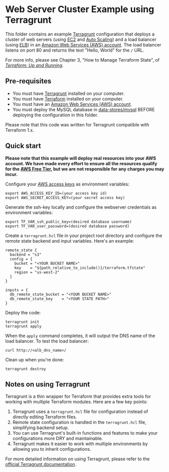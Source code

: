 # Web Server Cluster Example using Terragrunt

This folder contains an example [Terragrunt](https://terragrunt.gruntwork.io/) configuration that deploys a cluster of web servers 
(using [EC2](https://aws.amazon.com/ec2/) and [Auto Scaling](https://aws.amazon.com/autoscaling/)) and a load balancer
(using [ELB](https://aws.amazon.com/elasticloadbalancing/)) in an [Amazon Web Services (AWS) 
account](http://aws.amazon.com/). The load balancer listens on port 80 and returns the text "Hello, World" for the 
`/` URL.

For more info, please see Chapter 3, "How to Manage Terraform State", of 
*[Terraform: Up and Running](http://www.terraformupandrunning.com)*.

## Pre-requisites

* You must have [Terragrunt](https://terragrunt.gruntwork.io/docs/getting-started/install/) installed on your computer.
* You must have [Terraform](https://www.terraform.io/) installed on your computer. 
* You must have an [Amazon Web Services (AWS) account](http://aws.amazon.com/).
* You must deploy the MySQL database in [data-stores/mysql](../../data-stores/mysql) BEFORE deploying the
  configuration in this folder.

Please note that this code was written for Terragrunt compatible with Terraform 1.x.

## Quick start

**Please note that this example will deploy real resources into your AWS account. We have made every effort to ensure 
all the resources qualify for the [AWS Free Tier](https://aws.amazon.com/free/), but we are not responsible for any
charges you may incur.** 

Configure your [AWS access 
keys](http://docs.aws.amazon.com/general/latest/gr/aws-sec-cred-types.html#access-keys-and-secret-access-keys) as 
environment variables:

```
export AWS_ACCESS_KEY_ID=(your access key id)
export AWS_SECRET_ACCESS_KEY=(your secret access key)
```
Generate the ssh-key locally and configure the webserver credentials as environment variables:

```
export TF_VAR_ssh_public_key=(desired database username)
export TF_VAR_user_password=(desired database password)
```

Create a `terragrunt.hcl` file in your project root directory and configure the remote state backend and input variables. Here's an example:

```hcl
remote_state {
  backend = "s3"
  config = {
    bucket = "<YOUR BUCKET NAME>"
    key    = "${path_relative_to_include()}/terraform.tfstate"
    region = "us-west-2"
  }
}

inputs = {
  db_remote_state_bucket = "<YOUR BUCKET NAME>"
  db_remote_state_key    = "<YOUR STATE PATH>"
}
```

Deploy the code:

```
terragrunt init
terragrunt apply
```

When the `apply` command completes, it will output the DNS name of the load balancer. To test the load balancer:

```
curl http://<alb_dns_name>/
```

Clean up when you're done:

```
terragrunt destroy
```

## Notes on using Terragrunt

Terragrunt is a thin wrapper for Terraform that provides extra tools for working with multiple Terraform modules. Here are a few key points:

1. Terragrunt uses a `terragrunt.hcl` file for configuration instead of directly editing Terraform files.
2. Remote state configuration is handled in the `terragrunt.hcl` file, simplifying backend setup.
3. You can use Terragrunt's built-in functions and features to make your configurations more DRY and maintainable.
4. Terragrunt makes it easier to work with multiple environments by allowing you to inherit configurations.

For more detailed information on using Terragrunt, please refer to the [official Terragrunt documentation](https://terragrunt.gruntwork.io/docs/).